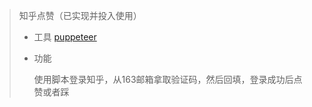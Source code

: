 > 知乎点赞（已实现并投入使用）
>
> * 工具 [puppeteer](https://github.com/GoogleChrome/puppeteer)
>
> * 功能
>
>   使用脚本登录知乎，从163邮箱拿取验证码，然后回填，登录成功后点赞或者踩


